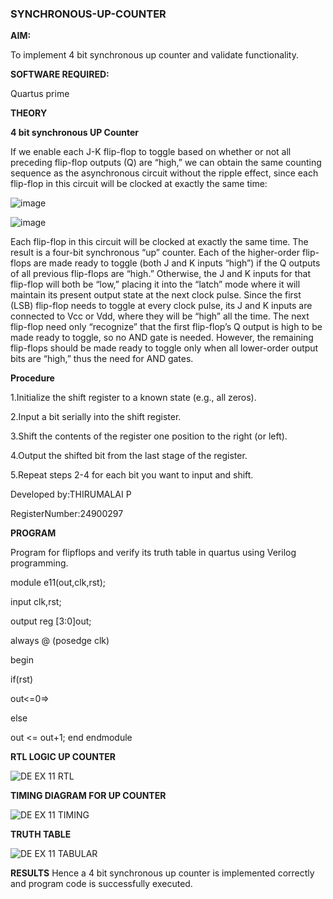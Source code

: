 ### SYNCHRONOUS-UP-COUNTER

**AIM:**

To implement 4 bit synchronous up counter and validate functionality.

**SOFTWARE REQUIRED:**

Quartus prime

**THEORY**

**4 bit synchronous UP Counter**

If we enable each J-K flip-flop to toggle based on whether or not all preceding flip-flop outputs (Q) are “high,” we can obtain the same counting sequence as the asynchronous circuit without the ripple effect, since each flip-flop in this circuit will be clocked at exactly the same time:

![image](https://github.com/naavaneetha/SYNCHRONOUS-UP-COUNTER/assets/154305477/d5db3fa0-e413-404c-b80e-b2f39d82e7e8)


![image](https://github.com/naavaneetha/SYNCHRONOUS-UP-COUNTER/assets/154305477/52cb61eb-d04b-442d-810c-31185a68410b)

Each flip-flop in this circuit will be clocked at exactly the same time.
The result is a four-bit synchronous “up” counter. Each of the higher-order flip-flops are made ready to toggle (both J and K inputs “high”) if the Q outputs of all previous flip-flops are “high.”
Otherwise, the J and K inputs for that flip-flop will both be “low,” placing it into the “latch” mode where it will maintain its present output state at the next clock pulse.
Since the first (LSB) flip-flop needs to toggle at every clock pulse, its J and K inputs are connected to Vcc or Vdd, where they will be “high” all the time.
The next flip-flop need only “recognize” that the first flip-flop’s Q output is high to be made ready to toggle, so no AND gate is needed.
However, the remaining flip-flops should be made ready to toggle only when all lower-order output bits are “high,” thus the need for AND gates.

**Procedure**

1.Initialize the shift register to a known state (e.g., all zeros).

2.Input a bit serially into the shift register.

3.Shift the contents of the register one position to the right (or left).

4.Output the shifted bit from the last stage of the register.

5.Repeat steps 2-4 for each bit you want to input and shift.

Developed by:THIRUMALAI P 

RegisterNumber:24900297

**PROGRAM**

Program for flipflops and verify its truth table in quartus using Verilog programming. 

module e11(out,clk,rst);

input clk,rst;

output reg [3:0]out;

always @ (posedge clk)

begin

if(rst)

out<=0=>

else

out <= out+1; end
endmodule

**RTL LOGIC UP COUNTER**

![DE EX 11 RTL ](https://github.com/user-attachments/assets/b0f30af5-4c24-46ac-996d-bb420ac4c909)

**TIMING DIAGRAM FOR UP COUNTER**

![DE EX 11 TIMING ](https://github.com/user-attachments/assets/76409a31-9bd1-42cb-a642-9c3647c38889)

**TRUTH TABLE**

![DE EX 11 TABULAR ](https://github.com/user-attachments/assets/937a66bc-8681-4fd4-8d5b-75814e45c059)

**RESULTS**
Hence a 4 bit synchronous up counter is implemented correctly and program code is successfully executed.
